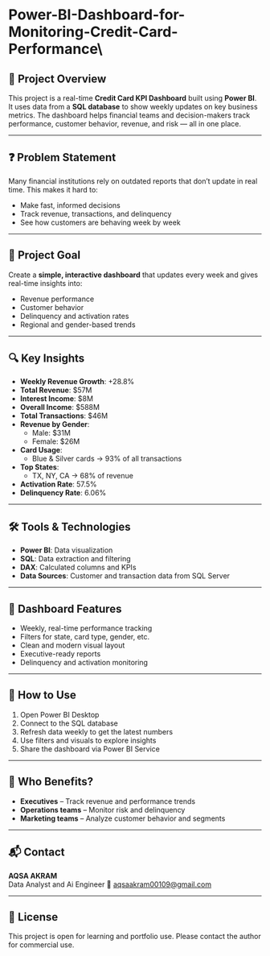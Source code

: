 # Power-BI-Dashboard-for-Monitoring-Credit-Card-Performance\

## 🧩 Project Overview
This project is a real-time **Credit Card KPI Dashboard** built using **Power BI**. It uses data from a **SQL database** to show weekly updates on key business metrics. The dashboard helps financial teams and decision-makers track performance, customer behavior, revenue, and risk — all in one place.

---

## ❓ Problem Statement
Many financial institutions rely on outdated reports that don’t update in real time. This makes it hard to:

- Make fast, informed decisions  
- Track revenue, transactions, and delinquency  
- See how customers are behaving week by week  

---

## 🎯 Project Goal
Create a **simple, interactive dashboard** that updates every week and gives real-time insights into:

- Revenue performance  
- Customer behavior  
- Delinquency and activation rates  
- Regional and gender-based trends  

---

## 🔍 Key Insights

- **Weekly Revenue Growth**: +28.8%  
- **Total Revenue**: $57M  
- **Interest Income**: $8M  
- **Overall Income**: $588M  
- **Total Transactions**: $46M  
- **Revenue by Gender**:  
  - Male: $31M  
  - Female: $26M  
- **Card Usage**:  
  - Blue & Silver cards → 93% of all transactions  
- **Top States**:  
  - TX, NY, CA → 68% of revenue  
- **Activation Rate**: 57.5%  
- **Delinquency Rate**: 6.06%

---

## 🛠️ Tools & Technologies

- **Power BI**: Data visualization  
- **SQL**: Data extraction and filtering  
- **DAX**: Calculated columns and KPIs  
- **Data Sources**: Customer and transaction data from SQL Server

---

## 📌 Dashboard Features

- Weekly, real-time performance tracking  
- Filters for state, card type, gender, etc.  
- Clean and modern visual layout  
- Executive-ready reports  
- Delinquency and activation monitoring  

---

## 🧪 How to Use

1. Open Power BI Desktop  
2. Connect to the SQL database  
3. Refresh data weekly to get the latest numbers  
4. Use filters and visuals to explore insights  
5. Share the dashboard via Power BI Service  

---

## 🤝 Who Benefits?

- **Executives** – Track revenue and performance trends  
- **Operations teams** – Monitor risk and delinquency  
- **Marketing teams** – Analyze customer behavior and segments  

---

## 📬 Contact

**AQSA AKRAM**  
Data Analyst  and Ai Engineer
📧 aqsaakram00109@gmail.com  

---

## 📝 License

This project is open for learning and portfolio use. Please contact the author for commercial use.
